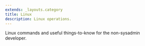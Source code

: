 ```yaml
---
extends: _layouts.category
title: Linux
description: Linux operations.
---
```


Linux commands and useful things-to-know for the non-sysadmin developer.
